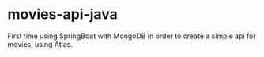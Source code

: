 # movies-api-java

First time using SpringBoot with MongoDB in order to create a simple api for movies, using Atlas.
